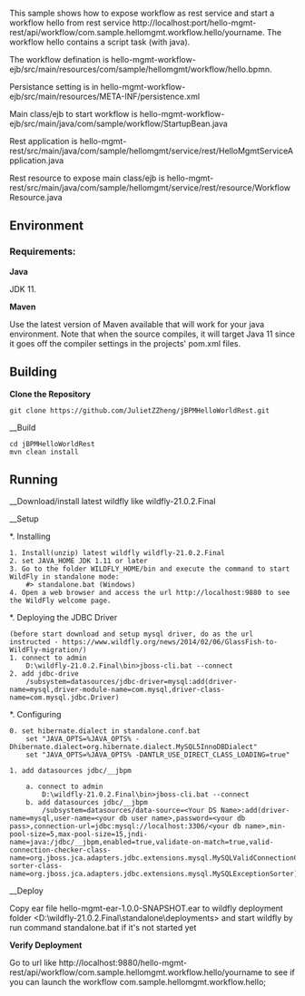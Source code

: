 This sample shows how to expose workflow as rest service and start a workflow hello from rest service http://localhost:port/hello-mgmt-rest/api/workflow/com.sample.hellomgmt.workflow.hello/yourname. The workflow hello contains a script task (with java).

The workflow defination is hello-mgmt-workflow-ejb/src/main/resources/com/sample/hellomgmt/workflow/hello.bpmn.

Persistance setting is in hello-mgmt-workflow-ejb/src/main/resources/META-INF/persistence.xml

Main class/ejb to start workflow is hello-mgmt-workflow-ejb/src/main/java/com/sample/workflow/StartupBean.java

Rest application is hello-mgmt-rest/src/main/java/com/sample/hellomgmt/service/rest/HelloMgmtServiceApplication.java

Rest resource to expose main class/ejb is hello-mgmt-rest/src/main/java/com/sample/hellomgmt/service/rest/resource/WorkflowResource.java

## Environment

### Requirements:

__Java__

JDK 11. 

__Maven__

Use the latest version of Maven available that will work for your java environment. Note that when the source compiles, it will target Java 11 since it goes off the compiler settings in the projects' pom.xml files.

## Building

__Clone the Repository__

```
git clone https://github.com/JulietZZheng/jBPMHelloWorldRest.git
```

__Build

```
cd jBPMHelloWorldRest
mvn clean install
```

## Running

__Download/install latest wildfly like wildfly-21.0.2.Final


__Setup

*. Installing

	1. Install(unzip) latest wildfly wildfly-21.0.2.Final
	2. set JAVA_HOME JDK 1.11 or later
	3. Go to the folder WILDFLY_HOME/bin and execute the command to start WildFly in standalone mode:
		#> standalone.bat (Windows)
	4. Open a web browser and access the url http://localhost:9880 to see the WildFly welcome page.

*. Deploying the JDBC Driver

	(before start download and setup mysql driver, do as the url instructed - https://www.wildfly.org/news/2014/02/06/GlassFish-to-WildFly-migration/)
	1. connect to admin
		D:\wildfly-21.0.2.Final\bin>jboss-cli.bat --connect
	2. add jdbc-drive
		/subsystem=datasources/jdbc-driver=mysql:add(driver-name=mysql,driver-module-name=com.mysql,driver-class-name=com.mysql.jdbc.Driver)
		
*. Configuring

	0. set hibernate.dialect in standalone.conf.bat
		set "JAVA_OPTS=%JAVA_OPTS% -Dhibernate.dialect=org.hibernate.dialect.MySQL5InnoDBDialect"
		set "JAVA_OPTS=%JAVA_OPTS% -DANTLR_USE_DIRECT_CLASS_LOADING=true"
	
	1. add datasources jdbc/__jbpm
		
		a. connect to admin
			D:\wildfly-21.0.2.Final\bin>jboss-cli.bat --connect
		b. add datasources jdbc/__jbpm
			/subsystem=datasources/data-source=<Your DS Name>:add(driver-name=mysql,user-name=<your db user name>,password=<your db pass>,connection-url=jdbc:mysql://localhost:3306/<your db name>,min-pool-size=5,max-pool-size=15,jndi-name=java:/jdbc/__jbpm,enabled=true,validate-on-match=true,valid-connection-checker-class-name=org.jboss.jca.adapters.jdbc.extensions.mysql.MySQLValidConnectionChecker,exception-sorter-class-name=org.jboss.jca.adapters.jdbc.extensions.mysql.MySQLExceptionSorter)
			

__Deploy

Copy ear file hello-mgmt-ear-1.0.0-SNAPSHOT.ear to wildfly deployment folder <D:\wildfly-21.0.2.Final\standalone\deployments> and start wildfly by run command standalone.bat if it's not started yet

__Verify Deployment__

Go to url like http://localhost:9880/hello-mgmt-rest/api/workflow/com.sample.hellomgmt.workflow.hello/yourname to see if you can launch the workflow com.sample.hellomgmt.workflow.hello;

